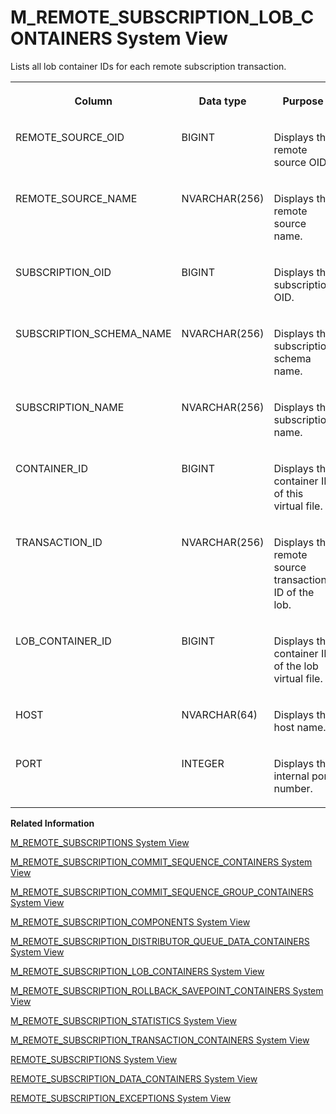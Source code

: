 <!-- loio13e3ccb82b4e490899c480e0b94b4b2b -->

# M\_REMOTE\_SUBSCRIPTION\_LOB\_CONTAINERS System View

Lists all lob container IDs for each remote subscription transaction.




<table>
<tr>
<th valign="top">

Column



</th>
<th valign="top">

Data type



</th>
<th valign="top">

Purpose



</th>
</tr>
<tr>
<td valign="top">

REMOTE\_SOURCE\_OID



</td>
<td valign="top">

BIGINT



</td>
<td valign="top">

Displays the remote source OID.



</td>
</tr>
<tr>
<td valign="top">

REMOTE\_SOURCE\_NAME



</td>
<td valign="top">

NVARCHAR\(256\)



</td>
<td valign="top">

Displays the remote source name.



</td>
</tr>
<tr>
<td valign="top">

SUBSCRIPTION\_OID



</td>
<td valign="top">

BIGINT



</td>
<td valign="top">

Displays the subscription OID.



</td>
</tr>
<tr>
<td valign="top">

SUBSCRIPTION\_SCHEMA\_NAME



</td>
<td valign="top">

NVARCHAR\(256\)



</td>
<td valign="top">

Displays the subscription schema name.



</td>
</tr>
<tr>
<td valign="top">

SUBSCRIPTION\_NAME



</td>
<td valign="top">

NVARCHAR\(256\)



</td>
<td valign="top">

Displays the subscription name.



</td>
</tr>
<tr>
<td valign="top">

CONTAINER\_ID



</td>
<td valign="top">

BIGINT



</td>
<td valign="top">

Displays the container ID of this virtual file.



</td>
</tr>
<tr>
<td valign="top">

TRANSACTION\_ID



</td>
<td valign="top">

NVARCHAR\(256\)



</td>
<td valign="top">

Displays the remote source transaction ID of the lob.



</td>
</tr>
<tr>
<td valign="top">

LOB\_CONTAINER\_ID



</td>
<td valign="top">

BIGINT



</td>
<td valign="top">

Displays the container ID of the lob virtual file.



</td>
</tr>
<tr>
<td valign="top">

HOST



</td>
<td valign="top">

NVARCHAR\(64\)



</td>
<td valign="top">

Displays the host name.



</td>
</tr>
<tr>
<td valign="top">

PORT



</td>
<td valign="top">

INTEGER



</td>
<td valign="top">

Displays the internal port number.



</td>
</tr>
</table>

**Related Information**  


[M\_REMOTE\_SUBSCRIPTIONS System View](m-remote-subscriptions-system-view-5bb5aec.md "Provides the status and run-time information of a remote subscription.")

[M\_REMOTE\_SUBSCRIPTION\_COMMIT\_SEQUENCE\_CONTAINERS System View](m-remote-subscription-commit-sequence-containers-system-view-ce09386.md "Lists all real time data elements such as markers and commit / rollback rows in the remote subscription commit sequence container.")

[M\_REMOTE\_SUBSCRIPTION\_COMMIT\_SEQUENCE\_GROUP\_CONTAINERS System View](m-remote-subscription-commit-sequence-group-containers-system-vie-b66586f.md "Lists all CommitSequece virtual files for a remote source, and the number of entries stored in each virtual file.")

[M\_REMOTE\_SUBSCRIPTION\_COMPONENTS System View](m-remote-subscription-components-system-view-8a707f0.md "Provides remote subscription component information.")

[M\_REMOTE\_SUBSCRIPTION\_DISTRIBUTOR\_QUEUE\_DATA\_CONTAINERS System View](m-remote-subscription-distributor-queue-data-containers-system-vi-0cf80ab.md "Lists all real time data elements between begin-marker and end-marker for the remote subscription.")

[M\_REMOTE\_SUBSCRIPTION\_LOB\_CONTAINERS System View](m-remote-subscription-lob-containers-system-view-13e3ccb.md "Lists all lob container IDs for each remote subscription transaction.")

[M\_REMOTE\_SUBSCRIPTION\_ROLLBACK\_SAVEPOINT\_CONTAINERS System View](m-remote-subscription-rollback-savepoint-containers-system-view-0217719.md "Lists all rollback save points for each remote subscription transaction.")

[M\_REMOTE\_SUBSCRIPTION\_STATISTICS System View](m-remote-subscription-statistics-system-view-859e5eb.md "Provides remote subscription statistic information.")

[M\_REMOTE\_SUBSCRIPTION\_TRANSACTION\_CONTAINERS System View](m-remote-subscription-transaction-containers-system-view-6134e02.md "Lists all real time data rowsets in the remote subscription transaction container.")

[REMOTE\_SUBSCRIPTIONS System View](../021-System-Views/remote-subscriptions-system-view-cf68b16.md "Lists all the remote subscriptions created for a remote source.")

[REMOTE\_SUBSCRIPTION\_DATA\_CONTAINERS System View](../021-System-Views/remote-subscription-data-containers-system-view-9289305.md "Provides information regarding remote subscription data.")

[REMOTE\_SUBSCRIPTION\_EXCEPTIONS System View](../021-System-Views/remote-subscription-exceptions-system-view-6a5ada4.md "Provides remote subscription exception information.")

